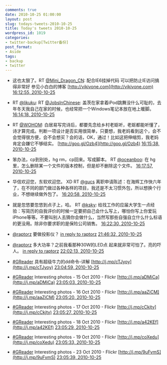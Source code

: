 ```yaml
---
comments: true
date: 2010-10-25 01:00:00
layout: post
slug: todays-tweets-2010-10-25
title: Today's tweets 2010-10-25
wordpress_id: 1019
categories:
- twitter-backup[Twitter备份]
post_format:
- Aside
tags:
- backup
- twitter
---
```





  * 这也太狠了。RT [@Mini_Dragon_CN](http://twitter.com/Mini_Dragon_CN): 配合IE6挂掉代码 可以把防止IE访问搞得非常好 参见小白白的博客 [http://vikivone.com](http://vikivone.com) [16:12:55, 2010-10-25](http://twitter.com/gfrog/statuses/28671031058)





  * RT [@likuku](http://twitter.com/likuku): RT [@JobsInChinese](http://twitter.com/JobsInChinese): 盖茨在家拿着iPod跳舞没什么可耻的，去年冬天我自己在家的时候，也经常把一个Windows笔记本放在地上暖脚。 [16:14:18, 2010-10-25](http://twitter.com/gfrog/statuses/28671093024)





  * RT [@WOHOM](http://twitter.com/WOHOM): 白居易写完诗后，都要先念给乡村老妪听，老妪都能听懂了，诗才算完成。判断一项设计是否实用很简单，只要想，我老妈看到这个，会不会觉得很方便，会不会想买？会的话，OK，通过！比如这把伸缩剪，我老妈肯定会嫌它不够结实。  [http://goo.gl/Ozb4](http://goo.gl/Ozb4) [16:15:38, 2010-10-25](http://twitter.com/gfrog/statuses/28671152027)





  * 笨办法，cp到别处，hg rm，cp回来。写成脚本。 RT [@oceanboo](http://twitter.com/oceanboo): 在 hg 里，怎么删除某一个文件的版本控制，但是却不删除这个文件。 [16:17:57, 2010-10-25](http://twitter.com/gfrog/statuses/28671254767)





  * 华信欢迎您，东软欢迎您。 XD RT [@gucs](http://twitter.com/gucs) 离职申请陈述：在海辉工作快六年了，在不同的部门做过各种各样的项目，我还是不太习惯外包，所以想换个行业，不想继续做外包了。 [16:20:58, 2010-10-25](http://twitter.com/gfrog/statuses/28671391281)





  * 就是忽悠要忽悠到点子上，哈。 RT [@ksky](http://twitter.com/ksky): 给找工作的应届大学生一点经验：写简历的自我评价的时候一定要把自己会什么写上，哪怕你写上你爱玩iPhone等等。不要叫别人去猜你会做什么，当然写那些自强自立什么什么标语的更没用。除非你要求职的是保险公司销售。 [16:22:30, 2010-10-25](http://twitter.com/gfrog/statuses/28671459798)





  * [@raptorz](http://twitter.com/raptorz) 要做投影仪？ [in reply to raptorz](http://twitter.com/raptorz/statuses/28691608791) [21:46:32, 2010-10-25](http://twitter.com/gfrog/statuses/28692218445)





  * [@raptorz](http://twitter.com/raptorz) 多大功率？之前我看那种30W的LED点 起来就非常可怕了。亮的吓人。 [in reply to raptorz](http://twitter.com/raptorz/statuses/28692777573) [22:02:13, 2010-10-25](http://twitter.com/gfrog/statuses/28693591329)





  * [#GReader](http://search.twitter.com/search?q=%23GReader) 具有超级牛力的dd命令-详解 [http://j.mp/cTJyoy](http://j.mp/cTJyoy) [23:04:59, 2010-10-25](http://twitter.com/gfrog/statuses/28699166480)





  * [#GReader](http://search.twitter.com/search?q=%23GReader) Interesting photos - 15 Oct 2010 - Flickr [http://j.mp/aDMiCa](http://j.mp/aDMiCa) [23:05:03, 2010-10-25](http://twitter.com/gfrog/statuses/28699171997)





  * [#GReader](http://search.twitter.com/search?q=%23GReader) Interesting photos - 16 Oct 2010 - Flickr [http://j.mp/aaZiCM](http://j.mp/aaZiCM) [23:05:20, 2010-10-25](http://twitter.com/gfrog/statuses/28699198253)





  * [#GReader](http://search.twitter.com/search?q=%23GReader) Interesting photos - 17 Oct 2010 - Flickr [http://j.mp/cCkjtv](http://j.mp/cCkjtv) [23:05:27, 2010-10-25](http://twitter.com/gfrog/statuses/28699208774)





  * [#GReader](http://search.twitter.com/search?q=%23GReader) Interesting photos - 18 Oct 2010 - Flickr [http://j.mp/a42KEf](http://j.mp/a42KEf) [23:05:29, 2010-10-25](http://twitter.com/gfrog/statuses/28699211741)





  * [#GReader](http://search.twitter.com/search?q=%23GReader) Interesting photos - 19 Oct 2010 - Flickr [http://j.mp/coXedu](http://j.mp/coXedu) [23:05:33, 2010-10-25](http://twitter.com/gfrog/statuses/28699216500)





  * [#GReader](http://search.twitter.com/search?q=%23GReader) Interesting photos - 23 Oct 2010 - Flickr [http://j.mp/9uFvmS](http://j.mp/9uFvmS) [23:05:39, 2010-10-25](http://twitter.com/gfrog/statuses/28699226001)




